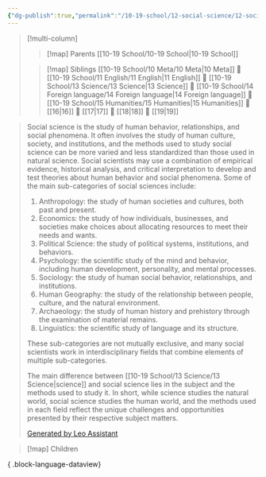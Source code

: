 ```yaml
---
{"dg-publish":true,"permalink":"/10-19-school/12-social-science/12-social-science/","contentClasses":"multi-column-list","tags":["moc"],"updated":"2024-03-26"}
---
```


> [!multi-column]
> 
> > [!map] Parents
> > [[10-19 School/10-19 School\|10-19 School]]
> 
> > [!map] Siblings
> > [[10-19 School/10 Meta/10 Meta\|10 Meta]] 💠 [[10-19 School/11 English/11 English\|11 English]] 💠 [[10-19 School/13 Science/13 Science\|13 Science]] 💠 [[10-19 School/14 Foreign language/14 Foreign language\|14 Foreign language]] 💠 [[10-19 School/15 Humanities/15 Humanities\|15 Humanities]] 💠 [[16\|16]] 💠 [[17\|17]] 💠 [[18\|18]] 💠 [[19\|19]]

> Social science is the study of human behavior, relationships, and social phenomena. It often involves the study of human culture, society, and institutions, and the methods used to study social science can be more varied and less standardized than those used in natural science. Social scientists may use a combination of empirical evidence, historical analysis, and critical interpretation to develop and test theories about human behavior and social phenomena. Some of the main sub-categories of social sciences include:
> 
> 1. Anthropology: the study of human societies and cultures, both past and present.
> 2. Economics: the study of how individuals, businesses, and societies make choices about allocating resources to meet their needs and wants.
> 3. Political Science: the study of political systems, institutions, and behaviors.
> 4. Psychology: the scientific study of the mind and behavior, including human development, personality, and mental processes.
> 5. Sociology: the study of human social behavior, relationships, and institutions.
> 6. Human Geography: the study of the relationship between people, culture, and the natural environment.
> 7. Archaeology: the study of human history and prehistory through the examination of material remains.
> 8. Linguistics: the scientific study of language and its structure.
> 
> These sub-categories are not mutually exclusive, and many social scientists work in interdisciplinary fields that combine elements of multiple sub-categories.
> 
> The main difference between [[10-19 School/13 Science/13 Science\|science]] and social science lies in the subject and the methods used to study it. In short, while science studies the natural world, social science studies the human world, and the methods used in each field reflect the unique challenges and opportunities presented by their respective subject matters.
> 
> [Generated by Leo Assistant](https://brave.com/leo/)

> [!map] Children
>  
{ .block-language-dataview}
